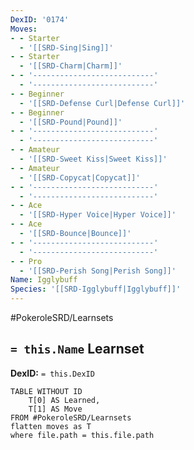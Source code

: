 ```yaml
---
DexID: '0174'
Moves:
- - Starter
  - '[[SRD-Sing|Sing]]'
- - Starter
  - '[[SRD-Charm|Charm]]'
- - '---------------------------'
  - '---------------------------'
- - Beginner
  - '[[SRD-Defense Curl|Defense Curl]]'
- - Beginner
  - '[[SRD-Pound|Pound]]'
- - '---------------------------'
  - '---------------------------'
- - Amateur
  - '[[SRD-Sweet Kiss|Sweet Kiss]]'
- - Amateur
  - '[[SRD-Copycat|Copycat]]'
- - '---------------------------'
  - '---------------------------'
- - Ace
  - '[[SRD-Hyper Voice|Hyper Voice]]'
- - Ace
  - '[[SRD-Bounce|Bounce]]'
- - '---------------------------'
  - '---------------------------'
- - Pro
  - '[[SRD-Perish Song|Perish Song]]'
Name: Igglybuff
Species: '[[SRD-Igglybuff|Igglybuff]]'
---
```


#PokeroleSRD/Learnsets

## `= this.Name` Learnset

**DexID:** `= this.DexID`

```dataview
TABLE WITHOUT ID
    T[0] AS Learned,
    T[1] AS Move
FROM #PokeroleSRD/Learnsets
flatten moves as T
where file.path = this.file.path
```

